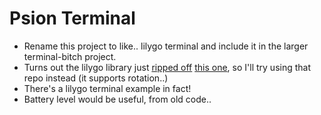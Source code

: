 # Psion Terminal

- Rename this project to like.. lilygo terminal and include it in the larger terminal-bitch project.
- Turns out the lilygo library just [ripped off](https://github.com/Xinyuan-LilyGO/LilyGo-EPD47) [this one](https://github.com/vroland/epdiy), so I'll try using that repo instead (it supports rotation..)
- There's a lilygo terminal example in fact!
- Battery level would be useful, from old code..
